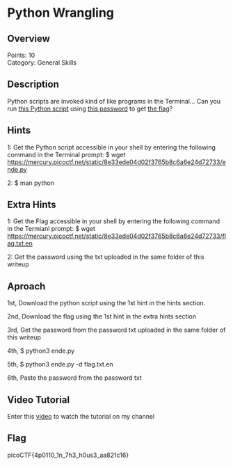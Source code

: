 # Python Wrangling


## Overview
Points: 10   
Catogory: General Skills

## Description
Python scripts are invoked kind of like programs in the Terminal... Can you run [this Python script](https://github.com/Jinan47/PicoCTF/blob/main/Problem%203/ende.py) using [this password](https://github.com/Jinan47/PicoCTF/blob/main/Problem%203/password.txt) to get [the flag](https://github.com/Jinan47/PicoCTF/blob/main/Problem%203/flag.txt.en)?

## Hints
1: Get the Python script accessible in your shell by entering the following command in the Terminal prompt: $ wget https://mercury.picoctf.net/static/8e33ede04d02f3765b8c6a6e24d72733/ende.py

2: $ man python

## Extra Hints
1: Get the Flag accessible in your shell by entering the following command in the Termianl prompt: $ wget https://mercury.picoctf.net/static/8e33ede04d02f3765b8c6a6e24d72733/flag.txt.en

2: Get the password using the txt uploaded in the same folder of this writeup

## Aproach
1st, Download the python script using the 1st hint in the hints section.

2nd, Download the flag using the 1st hint in the extra hints section

3rd, Get the password from the password txt uploaded in the same folder of this writeup

4th, $ python3 ende.py

5th, $ python3 ende.py -d flag.txt.en

6th, Paste the password from the password txt

## Video Tutorial
Enter this [video](https://www.youtube.com/watch?v=WfO9vTn1BKo) to watch the tutorial on my channel

## Flag
picoCTF{4p0110_1n_7h3_h0us3_aa821c16}
